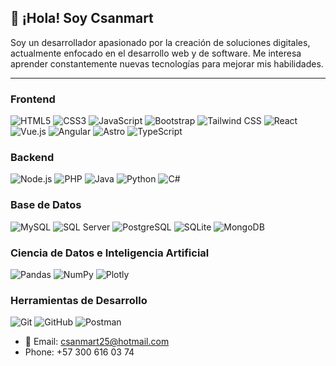 ## 👋 ¡Hola! Soy Csanmart

Soy un desarrollador apasionado por la creación de soluciones digitales, actualmente enfocado en el desarrollo web y de software. Me interesa aprender constantemente nuevas tecnologías para mejorar mis habilidades.

---
### Frontend

![HTML5](https://img.shields.io/badge/HTML5-E34F26?style=flat&logo=html5&logoColor=white)
![CSS3](https://img.shields.io/badge/CSS3-1572B6?style=flat&logo=css3&logoColor=white)
![JavaScript](https://img.shields.io/badge/JavaScript-F7DF1E?style=flat&logo=javascript&logoColor=black)
![Bootstrap](https://img.shields.io/badge/Bootstrap-563D7C?style=flat&logo=bootstrap&logoColor=white)
![Tailwind CSS](https://img.shields.io/badge/Tailwind%20CSS-06B6D4?style=flat&logo=tailwind-css&logoColor=white)
![React](https://img.shields.io/badge/React-61DAFB?style=flat&logo=react&logoColor=black)
![Vue.js](https://img.shields.io/badge/Vue.js-35495E?style=flat&logo=vue.js&logoColor=4FC08D)
![Angular](https://img.shields.io/badge/Angular-0F0F11?style=flat&logo=angular&logoColor=4FC08D&)
![Astro](https://img.shields.io/badge/Astro-5C2EDE?style=flat&logo=astro&logoColor=4FC08D&)
![TypeScript](https://img.shields.io/badge/TypeScript-3178C6?style=flat&logo=TypeScript&logoColor=4FC08D&)

### Backend

![Node.js](https://img.shields.io/badge/Node.js-339933?style=flat&logo=node.js&logoColor=white)
![PHP](https://img.shields.io/badge/PHP-777BB4?style=flat&logo=php&logoColor=white)
![Java](https://img.shields.io/badge/Java-007396?style=flat&logo=java&logoColor=white)
![Python](https://img.shields.io/badge/Python-3776AB?style=flat&logo=python&logoColor=white)
![C#](https://img.shields.io/badge/C%23-239120?style=flat&logo=c-sharp&logoColor=white)

### Base de Datos

![MySQL](https://img.shields.io/badge/MySQL-4479A1?style=flat&logo=mysql&logoColor=white)
![SQL Server](https://img.shields.io/badge/SQL%20Server-CC2927?style=flat&logo=microsoft-sql-server&logoColor=white)
![PostgreSQL](https://img.shields.io/badge/PostgreSQL-4169E1?style=flat&logo=postgreSQL&logoColor=white)
![SQLite](https://img.shields.io/badge/SQLite-003B57?style=flat&logo=SQLite&logoColor=white)
![MongoDB](https://www.vectorlogo.zone/logos/mongodb/mongodb-ar21.svg)


### Ciencia de Datos e Inteligencia Artificial

![Pandas](https://img.shields.io/badge/Pandas-150458?style=flat&logo=pandas&logoColor=white)
![NumPy](https://img.shields.io/badge/NumPy-013243?style=flat&logo=numpy&logoColor=white)
![Plotly](https://img.shields.io/badge/Plotly-3F4F75?style=flat&logo=plotly&logoColor=4FC08D&)

### Herramientas de Desarrollo

![Git](https://img.shields.io/badge/Git-F05032?style=flat&logo=git&logoColor=white)
![GitHub](https://img.shields.io/badge/GitHub-181717?style=flat&logo=github&logoColor=white)
![Postman](https://img.shields.io/badge/Postman-FF6C37?style=flat&logo=postman&logoColor=white)


- 📧 Email: [csanmart25@hotmail.com](mailto:csanmart25@hotmail.com)
- Phone: +57 300 616 03 74

